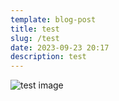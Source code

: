 ```yaml
---
template: blog-post
title: test
slug: /test
date: 2023-09-23 20:17
description: test
---
```

![test image](/assets/img_2480.png "test")